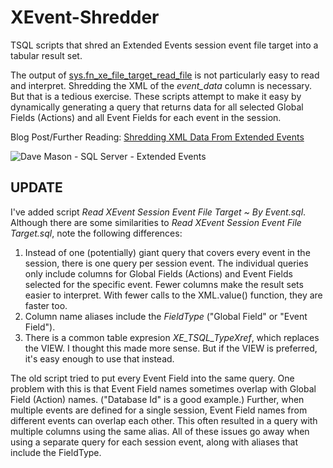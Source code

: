 # XEvent-Shredder
TSQL scripts that shred an Extended Events session event file target into a tabular result set.

The output of <a href="https://docs.microsoft.com/en-us/sql/relational-databases/system-functions/sys-fn-xe-file-target-read-file-transact-sql">sys.fn_xe_file_target_read_file</a> is not particularly easy to read and interpret. Shredding the XML of the <i>event_data</i> column is necessary. But that is a tedious exercise. These scripts attempt to make it easy by dynamically generating a query that returns data for all selected Global Fields (Actions) and all Event Fields for each event in the session.

Blog Post/Further Reading: <a target="_blank" href="https://itsalljustelectrons.blogspot.com/2019/02/shredding-xml-data-from-extended-events.html">Shredding XML Data From Extended Events</a>

<img alt="Dave Mason - SQL Server - Extended Events" src="https://4.bp.blogspot.com/-rBhn94elYFk/XF-01ui2m6I/AAAAAAAAGJs/aZiXNCi30PwsofGwYIyEYyCgQJbh-AWAgCLcBGAs/s1600/itsalljustelectrons.blogspot.com%2B-%2BSQL%2BServer%2B-%2Bfn_xe_file_target_read_file.png"/>

<h2>UPDATE</h2>
I've added script <i>Read XEvent Session Event File Target ~ By Event.sql</i>. Although there are some similarities to <i>Read XEvent Session Event File Target.sql</i>, note the following differences:
<ol>
  <li>Instead of one (potentially) giant query that covers every event in the session, there is one query per session event. The individual queries only include columns for Global Fields (Actions) and Event Fields selected for the specific event. Fewer columns make the result sets easier to interpret. With fewer calls to the XML.value() function, they are faster too.</li>
  <li>Column name aliases include the <i>FieldType</i> ("Global Field" or "Event Field").</li>
  <li>There is a common table expresion <i>XE_TSQL_TypeXref</i>, which replaces the VIEW. I thought this made more sense. But if the VIEW is preferred, it's easy enough to use that instead.</li>
</ol>

The old script tried to put every Event Field into the same query. One problem with this is that Event Field names sometimes overlap with Global Field (Action) names. ("Database Id" is a good example.) Further, when multiple events are defined for a single session, Event Field names from different events can overlap each other. This often resulted in a query with multiple columns using the same alias. All of these issues go away when using a separate query for each session event, along with aliases that include the FieldType.
